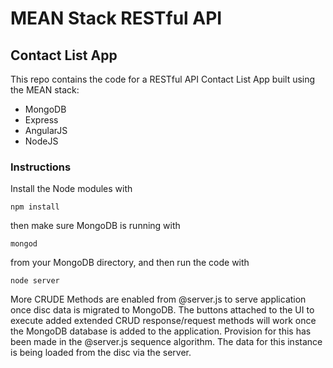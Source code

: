 # MEAN Stack RESTful API
<h2> Contact List App</h2>

This repo contains the code for a RESTful API Contact List App  built using the MEAN stack:

<ul>
<li>MongoDB</li>
<li>Express</li>
<li>AngularJS</li>
<li>NodeJS</li>
</ul>

<h3>Instructions</h3>

Install the Node modules with

    npm install

then make sure MongoDB is running with

    mongod

from your MongoDB directory, and then run the code with 

    node server

More CRUDE Methods are enabled from @server.js to serve application once disc data is migrated to MongoDB.
The buttons attached to the UI to execute added extended CRUD response/request methods will work once the MongoDB database is added to the application. 
Provision for this has been made in the @server.js sequence algorithm. The data for this instance is being loaded from the disc via the server.

